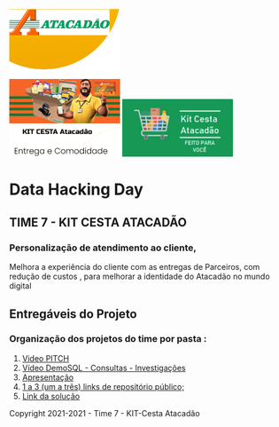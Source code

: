 <img src="img/logokitatacacao1.png" alt="drawing" style="width:200px;"/> 

<img src="img/logokitatacacao.png" alt="drawing" style="width:200px;"/> 


# Data Hacking Day

## TIME 7  - KIT CESTA ATACADÃO

### Personalização de atendimento ao cliente,

Melhora a experiência do cliente com as entregas  de Parceiros, com redução de custos , para melhorar a identidade do Atacadão no mundo digital  


## Entregáveis do Projeto


### Organização dos projetos do time por pasta :

1. [Video PITCH](https://github.com/time7hacking/time7hacking/blob/main/videos/7TimeCESTA_V4.mkv)
2. [Vídeo DemoSQL - Consultas - Investigações](https://github.com/time7hacking/time7hacking/blob/main/videos/7TimeCESTA_DemonstracaoV2.mkv)
3. [Apresentação](https://www.canva.com/design/DAEyLof5bq0/h5XL4LMqw53pJhqWP7LccQ/view?utm_content=DAEyLof5bq0&utm_campaign=designshare&utm_medium=link&utm_source=publishpresent)
4. [1 a 3 (um a três) links de repositório público;](https://github.com/time7hacking/time7hacking)
5. [Link da solução](https://desafiotime7.wixsite.com/cestaatacadao)




Copyright 2021-2021 - Time 7 - KIT-Cesta Atacadão